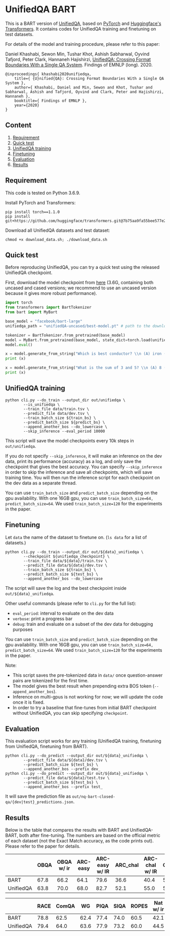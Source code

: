 # UnifiedQA BART

This is a BART version of [UnifiedQA](https://github.com/allenai/unifiedqa),
based on [PyTorch](https://pytorch.org/) and [Huggingface's Transformers](https://github.com/huggingface/transformers).
It contains codes for UnifiedQA training and finetuning on test datasets.

For details of the model and training procedure, please refer to this paper:

Daniel Khashabi, Sewon Min, Tushar Khot, Ashish Sabharwal, Oyvind Tafjord, Peter Clark, Hannaneh Hajishirzi, [UnifiedQA: Crossing Format Boundaries With a Single QA System](https://arxiv.org/abs/2005.00700).
Findings of EMNLP (long). 2020.

```
@inproceedings{ khashabi2020unifiedqa,
    title={ {U}nified{QA}: Crossing Format Boundaries With a Single QA System },
    author={ Khashabi, Daniel and Min, Sewon and Khot, Tushar and Sabharwal, Ashish and Tafjord, Oyvind and Clark, Peter and Hajishirzi, Hannaneh },
    booktitle={ Findings of EMNLP },
    year={2020}
}
```

## Content
1. [Requirement](#requirement)
2. [Quick test](#quick-test)
3. [UnifiedQA training](#unifiedqa-training)
4. [Finetuning](#finetuning)
5. [Evaluation](#evaluation)
6. [Results](#results)


## Requirement

This code is tested on Python 3.6.9.

Install PyTorch and Transformers:
```
pip install torch==1.1.0
pip install git+https://github.com/huggingface/transformers.git@7b75aa9fa55bee577e2c7403301ed31103125a35
```

Download all UnifiedQA datasets and test dataset:
```
chmod +x download_data.sh; ./download_data.sh
```

## Quick test

Before reproducing UnifiedQA, you can try a quick test using the released UnifiedQA checkpoint.

First, download the model checkpoint from [here](https://nlp.cs.washington.edu/ambigqa/models/unifiedQA/unifiedQA-bart.zip) (3.6G, containing both uncased and cased versions; we recommend to use an uncased version because it gives more robust performance).

```python
import torch
from transformers import BartTokenizer
from bart import MyBart

base_model = "facebook/bart-large"
unifiedqa_path = "unifiedQA-uncased/best-model.pt" # path to the downloaded checkpoint

tokenizer = BartTokenizer.from_pretrained(base_model)
model = MyBart.from_pretrained(base_model, state_dict=torch.load(unifiedqa_path))
model.eval()

x = model.generate_from_string("Which is best conductor? \\n (A) iron (B) feather", tokenizer=tokenizer)
print (x)

x = model.generate_from_string("What is the sum of 3 and 5? \\n (A) 8 (B) 3 (C) 5 (D) 10", tokenizer=tokenizer)
print (x)

```

## UnifiedQA training

```
python cli.py --do_train --output_dir out/unifiedqa \
        --is_unifiedqa \
        --train_file data/train.tsv \
        --predict_file data/dev.tsv \
        --train_batch_size ${train_bs} \
        --predict_batch_size ${predict_bs} \
        --append_another_bos --do_lowercase \
        --skip_inference --eval_period 10000
```

This script will save the model checkpoints every 10k steps in `out/unifiedqa`.

If you do not specify `--skip_inference`, it will make an inference on the dev data, print its performance (accuracy) as a log, and only save the checkpoint that gives the best accuracy.
You can specify `--skip_inference` in order to skip the inference and save all checkpoints, which will save training time. You will then run the inference script for each checkpoint on the dev data as a separate thread.

You can use `train_batch_size` and `predict_batch_size` depending on the gpu availability. With one 16GB gpu, you can use `train_batch_size=64, predict_batch_size=64`.
We used `train_batch_size=120` for the experiments in the paper.

## Finetuning

Let `data` the name of the dataset to finetune on. (`ls data` for a list of datasets.)

```
python cli.py --do_train --output_dir out/${data}_unifiedqa \
        --checkpoint ${unifiedqa_checkpoint} \
        --train_file data/${data}/train.tsv \
        --predict_file data/${data}/dev.tsv \
        --train_batch_size ${train_bs} \
        --predict_batch_size ${test_bs} \
        --append_another_bos --do_lowercase
```

The script will save the log and the best checkpoint inside `out/${data}_unifiedqa`.

Other useful commands (please refer to `cli.py` for the full list):
- `eval_period`: interval to evaluate on the dev data
- `verbose`: print a progress bar
- `debug`: train and evaluate on a subset of the dev data for debugging purposes

You can use `train_batch_size` and `predict_batch_size` depending on the gpu availability. With one 16GB gpu, you can use `train_batch_size=64, predict_batch_size=64`.
We used `train_batch_size=120` for the experiments in the paper.

Note:
- This script saves the pre-tokenized data in `data/` once question-answer pairs are tokenized for the first time.
- The model gives the best result when prepending extra BOS token (`--append_another_bos`).
- Inference on multi-gpus is not working for now; we will update the code once it is fixed.
- In order to try a baseline that fine-tunes from initial BART checkpoint without UnifiedQA, you can skip specifying `checkpoint`.


## Evaluation

This evaluation script works for any training (UnifiedQA training, finetuning from UnifiedQA, finetuning from BART).

```
python cli.py --do_predict --output_dir out/${data}_unifiedqa \
        --predict_file data/${data}/dev.tsv \
        --predict_batch_size ${test_bs} \
        --append_another_bos --prefix dev_
python cli.py --do_predict --output_dir out/${data}_unifiedqa \
        --predict_file data/${data}/test.tsv \
        --predict_batch_size ${test_bs} \
        --append_another_bos --prefix test_
```

It will save the prediction file as `out/nq-bart-closed-qa/{dev|test}_predictions.json`.

## Results

Below is the table that compares the results with BART and UnifiedQA-BART, both after fine-tuning. The numbers are based on the official metric of each dataset (not the Exact Match accuracy, as the code prints out). Please refer to the paper for details.


|   | OBQA | OBQA w/ ir  | ARC-easy  | ARC-easy w/ IR  | ARC_chal  | ARC-chal w/ IR | QASC | QASC w/ ir |
|---|---|---|---|---|---|---|---|---|
|BART     |67.8|66.2|64.1|79.6|36.6|40.4|50.0|75.3|
|UnifiedQA|63.8|70.0|68.0|82.7|52.1|55.0|53.2|78.2|

|   |RACE|ComQA|WG|PIQA|SIQA|ROPES|Nat w/ ir|
|---|---|---|---|---|---|---|---|
|BART     |78.8|62.5|62.4|77.4|74.0|60.5|42.1|
|UnifiedQA|79.4|64.0|63.6|77.9|73.2|60.0|44.5|




